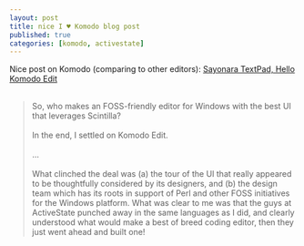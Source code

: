 ```yaml
---
layout: post
title: nice I ♥ Komodo blog post
published: true
categories: [komodo, activestate]
---
```


Nice post on Komodo (comparing to other editors): <a href="http://bshensky.livejournal.com/19843.html">Sayonara TextPad, Hello Komodo Edit</a><br />
<br />
<blockquote>So, who makes an FOSS-friendly editor for Windows with the best UI that leverages Scintilla?<br />
<br />
In the end, I settled on Komodo Edit.<br />
<br />
...<br />
<br />
What clinched the deal was (a) the tour of the UI that really appeared to be thoughtfully considered by its designers, and (b) the design team which has its roots in support of Perl and other FOSS initiatives for the Windows platform.  What was clear to me was that the guys at ActiveState punched away in the same languages as I did, and clearly understood what would make a best of breed coding editor, then they just went ahead and built one!<br />
</blockquote>